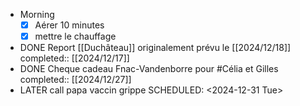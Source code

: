 - Morning
  * [x] Aérer 10 minutes
  * [x] mettre le chauffage
- DONE Report [[Duchâteau]] originalement prévu le [[2024/12/18]] 
  completed:: [[2024/12/17]]
- DONE Cheque cadeau Fnac-Vandenborre pour #Célia et Gilles
  completed:: [[2024/12/27]]
- LATER call papa vaccin grippe
  SCHEDULED: <2024-12-31 Tue>